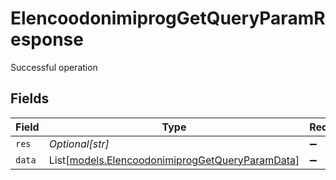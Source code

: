 # ElencoodonimiprogGetQueryParamResponse

Successful operation


## Fields

| Field                                                                                              | Type                                                                                               | Required                                                                                           | Description                                                                                        | Example                                                                                            |
| -------------------------------------------------------------------------------------------------- | -------------------------------------------------------------------------------------------------- | -------------------------------------------------------------------------------------------------- | -------------------------------------------------------------------------------------------------- | -------------------------------------------------------------------------------------------------- |
| `res`                                                                                              | *Optional[str]*                                                                                    | :heavy_minus_sign:                                                                                 | N/A                                                                                                | elencoodonimiprog                                                                                  |
| `data`                                                                                             | List[[models.ElencoodonimiprogGetQueryParamData](../models/elencoodonimiproggetqueryparamdata.md)] | :heavy_minus_sign:                                                                                 | N/A                                                                                                |                                                                                                    |